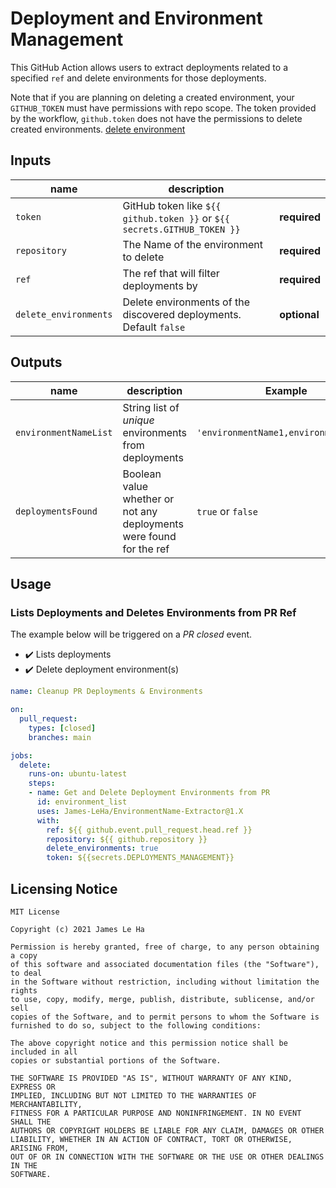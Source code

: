 # Deployment and Environment Management
This GitHub Action allows users to extract deployments related to a specified `ref` and delete environments for those deployments.


Note that if you are planning on deleting a created environment, your `GITHUB_TOKEN` must have permissions with repo scope. The token provided by the workflow, `github.token` does not have the permissions to delete created environments. [delete environment](https://docs.github.com/en/rest/reference/repos#delete-an-environment)

## Inputs

| name                        | description                                                                             |           |  
| --------------------------- | --------------------------------------------------------------------------------------- |  ---- |
| `token`                     | GitHub token like `${{ github.token }}` or `${{ secrets.GITHUB_TOKEN }}`                | **required** |
| `repository`                | The Name of the environment to delete                                                   | **required** |
| `ref`                       |  The ref that will filter deployments by                                                | **required** |
| `delete_environments`       | Delete environments of the discovered deployments. Default `false`    | **optional**|

## Outputs

| name                        | description                                                                             |  Example       |  
| --------------------------- | --------------------------------------------------------------------------------------- |  ---- |
| `environmentNameList`       | String list of *unique* environments from deployments         | `'environmentName1,environmentName2'` |
| `deploymentsFound`          | Boolean value whether or not any deployments were found for the ref                | `true` or `false` |

## Usage

### Lists Deployments and Deletes Environments from PR Ref
The example below will be triggered on a *PR closed* event.

- ✔️ Lists deployments
- ✔️ Delete deployment environment(s)

```yaml
name: Cleanup PR Deployments & Environments

on:
  pull_request:
    types: [closed]
    branches: main

jobs:
  delete:
    runs-on: ubuntu-latest
    steps:
    - name: Get and Delete Deployment Environments from PR
      id: environment_list
      uses: James-LeHa/EnvironmentName-Extractor@1.X
      with:
        ref: ${{ github.event.pull_request.head.ref }}
        repository: ${{ github.repository }}
        delete_environments: true
        token: ${{secrets.DEPLOYMENTS_MANAGEMENT}}
```

## Licensing Notice

```
MIT License

Copyright (c) 2021 James Le Ha

Permission is hereby granted, free of charge, to any person obtaining a copy
of this software and associated documentation files (the "Software"), to deal
in the Software without restriction, including without limitation the rights
to use, copy, modify, merge, publish, distribute, sublicense, and/or sell
copies of the Software, and to permit persons to whom the Software is
furnished to do so, subject to the following conditions:

The above copyright notice and this permission notice shall be included in all
copies or substantial portions of the Software.

THE SOFTWARE IS PROVIDED "AS IS", WITHOUT WARRANTY OF ANY KIND, EXPRESS OR
IMPLIED, INCLUDING BUT NOT LIMITED TO THE WARRANTIES OF MERCHANTABILITY,
FITNESS FOR A PARTICULAR PURPOSE AND NONINFRINGEMENT. IN NO EVENT SHALL THE
AUTHORS OR COPYRIGHT HOLDERS BE LIABLE FOR ANY CLAIM, DAMAGES OR OTHER
LIABILITY, WHETHER IN AN ACTION OF CONTRACT, TORT OR OTHERWISE, ARISING FROM,
OUT OF OR IN CONNECTION WITH THE SOFTWARE OR THE USE OR OTHER DEALINGS IN THE
SOFTWARE.
```